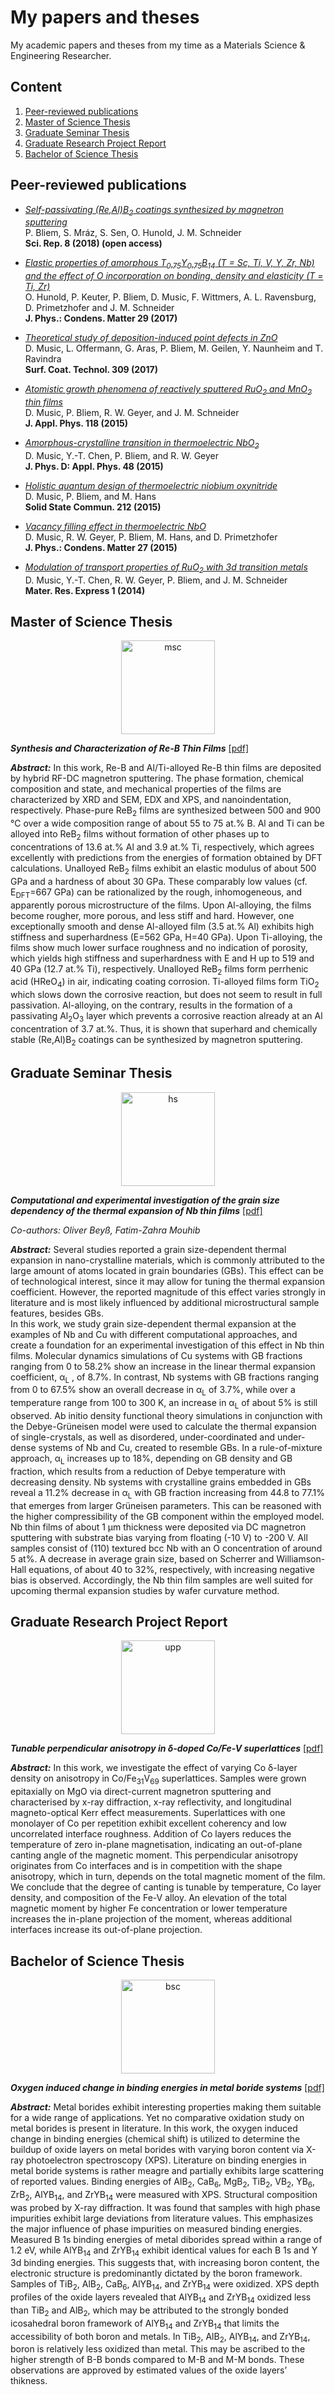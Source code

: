 # My papers and theses
My academic papers and theses from my time as a Materials Science &amp; Engineering Researcher.

## Content
1. [Peer-reviewed publications](#peer-reviewed-publications)
2. [Master of Science Thesis](#master-of-science-thesis)
3. [Graduate Seminar Thesis](#graduate-seminar-thesis)
4. [Graduate Research Project Report](#graduate-research-project-report)
5. [Bachelor of Science Thesis](#bachelor-of-science-thesis)

## Peer-reviewed publications

- [*Self-passivating (Re,Al)B<sub>2</sub> coatings synthesized by magnetron sputtering*](https://www.nature.com/articles/s41598-018-34042-1)  
P. Bliem, S. Mráz, S. Sen, O. Hunold, J. M. Schneider  
**Sci. Rep. 8 (2018) (open access)**

- [*Elastic properties of amorphous T<sub>0.75</sub>Y<sub>0.75</sub>B<sub>14</sub> (T = Sc, Ti, V, Y, Zr, Nb) and the effect
of O incorporation on bonding, density and elasticity (T = Ti, Zr)*](https://iopscience.iop.org/article/10.1088/1361-648X/aa5375/pdf)  
O. Hunold, P. Keuter, P. Bliem, D. Music, F. Wittmers, A. L. Ravensburg, D. Primetzhofer and J. M. Schneider  
**J. Phys.: Condens. Matter 29 (2017)**

- [*Theoretical study of deposition-induced point defects in ZnO*](https://www.sciencedirect.com/science/article/abs/pii/S0257897216313172)  
D. Music, L. Offermann, G. Aras, P. Bliem, M. Geilen, Y. Naunheim and T. Ravindra  
**Surf. Coat. Technol. 309 (2017)**

- [*Atomistic growth phenomena of reactively sputtered RuO<sub>2</sub> and MnO<sub>2</sub> thin films*](https://aip.scitation.org/doi/abs/10.1063/1.4926414)  
D. Music, P. Bliem, R. W. Geyer, and J. M. Schneider  
**J. Appl. Phys. 118 (2015)**

- [*Amorphous-crystalline transition in thermoelectric NbO<sub>2</sub>*](https://iopscience.iop.org/article/10.1088/0022-3727/48/27/275301/meta)  
D. Music, Y.-T. Chen, P. Bliem, and R. W. Geyer  
**J. Phys. D: Appl. Phys. 48 (2015)**

- [*Holistic quantum design of thermoelectric niobium oxynitride*](https://www.sciencedirect.com/science/article/pii/S0038109815001131)  
D. Music, P. Bliem, and M. Hans  
**Solid State Commun. 212 (2015)**

- [*Vacancy filling effect in thermoelectric NbO*](https://iopscience.iop.org/article/10.1088/0953-8984/27/11/115501/meta)  
D. Music, R. W. Geyer, P. Bliem, M. Hans, and D. Primetzhofer  
**J. Phys.: Condens. Matter 27 (2015)**

- [*Modulation of transport properties of RuO<sub>2</sub> with 3d transition metals*](https://iopscience.iop.org/article/10.1088/2053-1591/1/4/045034/meta)  
D. Music, Y.-T. Chen, R. W. Geyer, P. Bliem, and J. M. Schneider  
**Mater. Res. Express 1 (2014)**

## Master of Science Thesis

<p align="center">
<img src="./figures/msc.png" alt="msc" height="150"/>
</p>

***Synthesis and Characterization of Re-B Thin Films*** [[pdf]](./MSc_Thesis_PascalBliem.pdf)

***Abstract:*** In this work, Re-B and Al/Ti-alloyed Re-B thin films are deposited by hybrid RF-DC magnetron sputtering. The phase formation, chemical composition and state, and mechanical properties of the films are characterized by XRD and SEM, EDX and XPS, and nanoindentation, respectively. Phase-pure ReB<sub>2</sub> films are synthesized between 500 and 900 °C over a wide composition range of about 55 to 75 at.% B. Al and Ti can be alloyed into ReB<sub>2</sub> films without formation of other phases up to concentrations of 13.6 at.% Al and 3.9 at.% Ti, respectively, which agrees excellently with predictions from the energies of formation obtained by DFT calculations. Unalloyed ReB<sub>2</sub> films exhibit an elastic modulus of about 500 GPa and a hardness of about 30 GPa. These comparably low values (cf. E<sub>DFT</sub>=667 GPa) can be rationalized by the rough, inhomogeneous, and apparently porous microstructure of the films. Upon Al-alloying, the films become rougher, more porous, and less stiff and hard. However, one exceptionally smooth and dense Al-alloyed film (3.5 at.% Al) exhibits high stiffness and superhardness (E=562 GPa, H=40 GPa). Upon Ti-alloying, the films show much lower surface roughness and no indication of porosity, which yields high stiffness and superhardness with E and H up to 519 and 40 GPa (12.7 at.% Ti), respectively. Unalloyed ReB<sub>2</sub> films form perrhenic acid (HReO<sub>4</sub>) in air, indicating coating corrosion. Ti-alloyed films form TiO<sub>2</sub> which slows down the corrosive reaction, but does not seem to result in full passivation. Al-alloying, on the contrary, results in the formation of a passivating Al<sub>2</sub>O<sub>3</sub> layer which prevents a corrosive reaction already at an Al concentration of 3.7 at.%. Thus, it is shown that superhard and chemically stable (Re,Al)B<sub>2</sub> coatings can be synthesized by magnetron sputtering.

## Graduate Seminar Thesis

<p align="center">
<img src="./figures/hs.png" alt="hs" height="150"/>
</p>

***Computational and experimental investigation of the grain size dependency of the thermal expansion of Nb thin films*** [[pdf]](./Graduate_Seminar_Thesis.pdf)

*Co-authors: Oliver Beyß, Fatim-Zahra Mouhib*

***Abstract:*** Several studies reported a grain size-dependent thermal expansion in nano-crystalline materials, which is commonly attributed to the large amount of atoms located in grain boundaries (GBs). This effect can be of technological interest, since it may allow for tuning the thermal expansion coefficient. However, the reported magnitude of this effect varies strongly in literature and is most likely influenced by additional microstructural sample features, besides GBs.  
In this work, we study grain size-dependent thermal expansion at the examples of Nb and Cu with different computational approaches, and create a foundation for an experimental investigation of this effect in Nb thin films. Molecular dynamics simulations of Cu systems with GB fractions ranging from 0 to 58.2% show an increase in the linear thermal expansion coefficient, α<sub>L</sub> , of 8.7%. In contrast, Nb systems with GB fractions ranging from 0 to 67.5% show an overall decrease in α<sub>L</sub> of 3.7%, while over a temperature range from 100 to 300 K, an increase in α<sub>L</sub> of about 5% is still observed. Ab initio density functional theory simulations in conjunction with the Debye-Grüneisen model were used to calculate the thermal expansion of single-crystals, as well as disordered, under-coordinated and under-dense systems of Nb and Cu, created to resemble GBs. In a rule-of-mixture approach, α<sub>L</sub> increases up to 18%, depending on GB density and GB fraction, which results from a reduction of Debye temperature with decreasing density. Nb systems with crystalline grains embedded in GBs reveal a 11.2% decrease in α<sub>L</sub> with GB fraction increasing from 44.8 to 77.1% that emerges from larger Grüneisen parameters. This can be reasoned with the higher compressibility of the GB component within the employed model.  
Nb thin films of about 1 μm thickness were deposited via DC magnetron sputtering with substrate bias varying from floating (-10 V) to -200 V. All samples consist of (110) textured bcc Nb with an O concentration of around 5 at%. A decrease in average grain size, based on Scherrer and Williamson-Hall equations, of about 40 to 32%, respectively, with increasing negative bias is observed. Accordingly, the Nb thin film samples are well suited for upcoming thermal expansion studies by wafer curvature method.

## Graduate Research Project Report

<p align="center">
<img src="./figures/upp.png" alt="upp" height="150"/>
</p>

***Tunable perpendicular anisotropy in δ-doped Co/Fe-V superlattices*** [[pdf]](./Graduate_Project_Report.pdf)

***Abstract:*** In this work, we investigate the effect of varying Co δ-layer density on anisotropy in Co/Fe<sub>31</sub>V<sub>69</sub> superlattices. Samples were grown epitaxially on MgO via direct-current magnetron sputtering and characterised by x-ray diffraction, x-ray reflectivity, and longitudinal magneto-optical Kerr effect measurements. Superlattices with one monolayer of Co per repetition exhibit excellent coherency and low uncorrelated interface roughness. Addition of Co layers reduces the temperature of zero in-plane magnetisation, indicating an out-of-plane canting angle of the magnetic moment. This perpendicular anisotropy originates from Co interfaces and is in competition with the shape anisotropy, which in turn, depends on the total magnetic moment of the film. We conclude that the degree of canting is tunable by temperature, Co layer density, and composition of the Fe-V alloy. An elevation of the total magnetic moment by higher Fe concentration or lower temperature increases the in-plane projection of the moment, whereas additional interfaces increase its out-of-plane projection.

## Bachelor of Science Thesis

<p align="center">
<img src="./figures/bsc.png" alt="bsc" height="150"/>
</p>

***Oxygen induced change in binding energies in metal boride systems*** [[pdf]](./BSc_Thesis_PascalBliem.pdf)

***Abstract:*** Metal borides exhibit interesting properties making them suitable for a wide range of applications. Yet no comparative oxidation study on metal borides is present in literature. In this work, the oxygen induced change in binding energies (chemical shift) is utilized to determine the buildup of oxide layers on metal borides with varying boron content via X-ray photoelectron spectroscopy (XPS). Literature on binding energies in metal boride systems is rather meagre and partially exhibits large scattering of reported values. Binding energies of AlB<sub>2</sub>, CaB<sub>6</sub>, MgB<sub>2</sub>, TiB<sub>2</sub>, VB<sub>2</sub>, YB<sub>6</sub>, ZrB<sub>2</sub>, AlYB<sub>14</sub>, and ZrYB<sub>14</sub> were measured with XPS. Structural composition was probed by X-ray diffraction. It was found that samples with high phase impurities exhibit large deviations from literature values. This emphasizes the major influence of phase impurities on measured binding energies. Measured B 1s binding energies of metal diborides spread within a range of 1.2 eV, while AlYB<sub>14</sub> and ZrYB<sub>14</sub> exhibit identical values for each B 1s and Y 3d binding energies. This suggests that, with increasing boron content, the electronic structure is predominantly dictated by the boron framework. Samples of TiB<sub>2</sub>, AlB<sub>2</sub>, CaB<sub>6</sub>, AlYB<sub>14</sub>, and ZrYB<sub>14</sub> were oxidized. XPS depth profiles of the oxide layers revealed that AlYB<sub>14</sub> and ZrYB<sub>14</sub> oxidized less than TiB<sub>2</sub> and AlB<sub>2</sub>, which may be attributed to the strongly bonded icosahedral boron framework of AlYB<sub>14</sub> and ZrYB<sub>14</sub> that limits the accessibility of both boron and metals. In TiB<sub>2</sub>, AlB<sub>2</sub>, AlYB<sub>14</sub>, and ZrYB<sub>14</sub>, boron is relatively less oxidized than metal. This may be ascribed to the higher strength of B-B bonds compared to M-B and M-M bonds. These observations are approved by estimated values of the oxide layers’ thikness.

